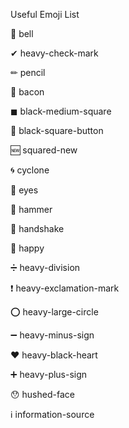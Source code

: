 
Useful Emoji List

🔔 bell

✔ heavy-check-mark

✏ pencil

🥓 bacon

◼ black-medium-square

🔲 black-square-button

🆕 squared-new

🌀 cyclone

👀 eyes

🔨 hammer

🤝 handshake

🙂 happy

➗ heavy-division

❗ heavy-exclamation-mark

⭕ heavy-large-circle

➖ heavy-minus-sign

❤ heavy-black-heart

➕ heavy-plus-sign

😯 hushed-face

ℹ information-source





